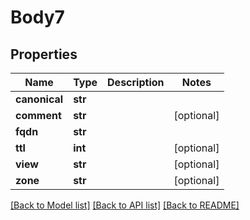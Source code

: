 # Body7

## Properties
Name | Type | Description | Notes
------------ | ------------- | ------------- | -------------
**canonical** | **str** |  | 
**comment** | **str** |  | [optional] 
**fqdn** | **str** |  | 
**ttl** | **int** |  | [optional] 
**view** | **str** |  | [optional] 
**zone** | **str** |  | [optional] 

[[Back to Model list]](../README.md#documentation-for-models) [[Back to API list]](../README.md#documentation-for-api-endpoints) [[Back to README]](../README.md)


